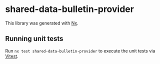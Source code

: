 # shared-data-bulletin-provider

This library was generated with [Nx](https://nx.dev).

## Running unit tests

Run `nx test shared-data-bulletin-provider` to execute the unit tests via [Vitest](https://vitest.dev/).
